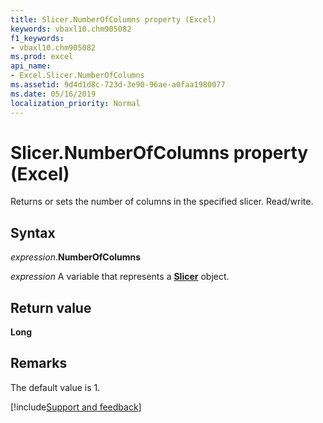 ```yaml
---
title: Slicer.NumberOfColumns property (Excel)
keywords: vbaxl10.chm905082
f1_keywords:
- vbaxl10.chm905082
ms.prod: excel
api_name:
- Excel.Slicer.NumberOfColumns
ms.assetid: 9d4d1d8c-723d-3e90-96ae-a0faa1980077
ms.date: 05/16/2019
localization_priority: Normal
---
```



# Slicer.NumberOfColumns property (Excel)

Returns or sets the number of columns in the specified slicer. Read/write.


## Syntax

_expression_.**NumberOfColumns**

_expression_ A variable that represents a **[Slicer](Excel.Slicer.md)** object.


## Return value

**Long**


## Remarks

The default value is 1.




[!include[Support and feedback](~/includes/feedback-boilerplate.md)]